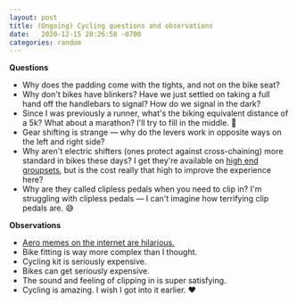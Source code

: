 ```yaml
---
layout: post
title: (Ongoing) Cycling questions and observations
date:   2020-12-15 20:26:58 -0700
categories: random
---
```

**Questions**

- Why does the padding come with the tights, and not on the bike seat?
- Why don't bikes have blinkers? Have we just settled on taking a full hand off the handlebars to signal? How do we signal in the dark?
- Since I was previously a runner, what's the biking equivalent distance of a 5k? What about a marathon? I'll try to fill in the middle. 🙂
- Gear shifting is strange — why do the levers work in opposite ways on the left and right side?
- Why aren't electric shifters (ones protect against cross-chaining) more standard in bikes these days? I get they're available on [high end groupsets](https://www.thegeekycyclist.com/tips/shimano-di2/), but is the cost really that high to improve the experience here?
- Why are they called clipless pedals when you need to clip in? I'm struggling with clipless pedals — I can't imagine how terrifying clip pedals are. 😅

**Observations**

- [Aero memes on the internet are hilarious.](https://youtu.be/5EE8m8mmq1k?t=154)
- Bike fitting is way more complex than I thought.
- Cycling kit is seriously expensive.
- Bikes can get seriously expensive.
- The sound and feeling of clipping in is super satisfying.
- Cycling is amazing. I wish I got into it earlier. ❤️
